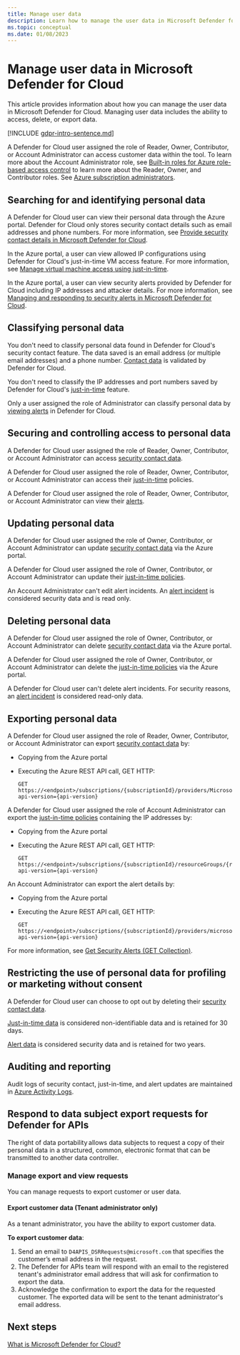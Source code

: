 ```yaml
---
title: Manage user data
description: Learn how to manage the user data in Microsoft Defender for Cloud. Managing user data includes the ability to access, delete, or export data.
ms.topic: conceptual
ms.date: 01/08/2023
---
```


# Manage user data in Microsoft Defender for Cloud

This article provides information about how you can manage the user data in Microsoft Defender for Cloud. Managing user data includes the ability to access, delete, or export data.

[!INCLUDE [gdpr-intro-sentence.md](../../includes/gdpr-intro-sentence.md)]

A Defender for Cloud user assigned the role of Reader, Owner, Contributor, or Account Administrator can access customer data within the tool. To learn more about the Account Administrator role, see [Built-in roles for Azure role-based access control](../role-based-access-control/built-in-roles.md) to learn more about the Reader, Owner, and Contributor roles. See [Azure subscription administrators](../cost-management-billing/manage/add-change-subscription-administrator.md).

## Searching for and identifying personal data

A Defender for Cloud user can view their personal data through the Azure portal. Defender for Cloud only stores security contact details such as email addresses and phone numbers. For more information, see [Provide security contact details in Microsoft Defender for Cloud](configure-email-notifications.md).

In the Azure portal, a user can view allowed IP configurations using Defender for Cloud's just-in-time VM access feature. For more information, see [Manage virtual machine access using just-in-time](just-in-time-access-usage.md).

In the Azure portal, a user can view security alerts provided by Defender for Cloud including IP addresses and attacker details. For more information, see [Managing and responding to security alerts in Microsoft Defender for Cloud](managing-and-responding-alerts.md).

## Classifying personal data

You don't need to classify personal data found in Defender for Cloud's security contact feature. The data saved is an email address (or multiple email addresses) and a phone number. [Contact data](configure-email-notifications.md) is validated by Defender for Cloud.

You don't need to classify the IP addresses and port numbers saved by Defender for Cloud's [just-in-time](just-in-time-access-usage.md) feature.

Only a user assigned the role of Administrator can classify personal data by [viewing alerts](managing-and-responding-alerts.md) in Defender for Cloud.

## Securing and controlling access to personal data

A Defender for Cloud user assigned the role of Reader, Owner, Contributor, or Account Administrator can access [security contact data](configure-email-notifications.md).

A Defender for Cloud user assigned the role of Reader, Owner, Contributor, or Account Administrator can access their [just-in-time](just-in-time-access-usage.md) policies.

A Defender for Cloud user assigned the role of Reader, Owner, Contributor, or Account Administrator can view their [alerts](managing-and-responding-alerts.md).

## Updating personal data

A Defender for Cloud user assigned the role of Owner, Contributor, or Account Administrator can update [security contact data](configure-email-notifications.md) via the Azure portal.

A Defender for Cloud user assigned the role of Owner, Contributor, or Account Administrator can update their [just-in-time policies](just-in-time-access-usage.md).

An Account Administrator can't edit alert incidents. An [alert incident](managing-and-responding-alerts.md) is considered security data and is read only.

## Deleting personal data

A Defender for Cloud user assigned the role of Owner, Contributor, or Account Administrator can delete [security contact data](configure-email-notifications.md) via the Azure portal.

A Defender for Cloud user assigned the role of Owner, Contributor, or Account Administrator can delete the [just-in-time policies](just-in-time-access-usage.md) via the Azure portal.

A Defender for Cloud user can't delete alert incidents. For security reasons, an [alert incident](managing-and-responding-alerts.md) is considered read-only data.

## Exporting personal data

A Defender for Cloud user assigned the role of Reader, Owner, Contributor, or Account Administrator can export [security contact data](configure-email-notifications.md) by:

- Copying from the Azure portal
- Executing the Azure REST API call, GET HTTP:

  ```HTTP
  GET https://<endpoint>/subscriptions/{subscriptionId}/providers/Microsoft.Security/securityContacts?api-version={api-version}
  ```

A Defender for Cloud user assigned the role of Account Administrator can export the [just-in-time policies](just-in-time-access-usage.md) containing the IP addresses by:

- Copying from the Azure portal
- Executing the Azure REST API call, GET HTTP:

  ```HTTP
  GET https://<endpoint>/subscriptions/{subscriptionId}/resourceGroups/{resourceGroup}/providers/Microsoft.Security/locations/{location}/jitNetworkAccessPolicies/default?api-version={api-version}
  ```

An Account Administrator can export the alert details by:

- Copying from the Azure portal
- Executing the Azure REST API call, GET HTTP:

  ```HTTP
  GET https://<endpoint>/subscriptions/{subscriptionId}/providers/microsoft.Security/alerts?api-version={api-version}
  ```

For more information, see [Get Security Alerts (GET Collection)](/previous-versions/azure/reference/mt704050(v=azure.100)).

## Restricting the use of personal data for profiling or marketing without consent

A Defender for Cloud user can choose to opt out by deleting their [security contact data](configure-email-notifications.md).

[Just-in-time data](just-in-time-access-usage.md) is considered non-identifiable data and is retained for 30 days.

[Alert data](managing-and-responding-alerts.md) is considered security data and is retained for two years.

## Auditing and reporting

Audit logs of security contact, just-in-time, and alert updates are maintained in [Azure Activity Logs](../azure-monitor/essentials/platform-logs-overview.md).

## Respond to data subject export requests for Defender for APIs

The right of data portability allows data subjects to request a copy of their personal data in a structured, common, electronic format that can be transmitted to another data controller.

### Manage export and view requests

You can manage requests to export customer or user data.

#### Export customer data (Tenant administrator only)

As a tenant administrator, you have the ability to export customer data.

**To export customer data**:

1. Send an email to `D4APIS_DSRRequests@microsoft.com` that specifies the customer’s email address in the request.
1. The Defender for APIs team will respond with an email to the registered tenant's administrator email address that will ask for confirmation to export the data.
1. Acknowledge the confirmation to export the data for the requested customer. The exported data will be sent to the tenant administrator's email address.

## Next steps

[What is Microsoft Defender for Cloud?](defender-for-cloud-introduction.md)
